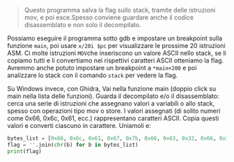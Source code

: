 > Questo programma salva la flag sullo stack, tramite delle istruzioni mov, e poi esce.Spesso conviene guardare anche il codice disassemblato e non solo il decompilato.

Possiamo eseguire il programma sotto gdb e impostare un breakpoint sulla funzione `main`, poi usare `x/20i $pc` per visualizzare le prossime 20 istruzioni ASM. 
Ci molte istruzioni `MOV`che inseriscono un valore ASCII nello stack, se li copiamo tutti e li convertiamo nei rispettivi caratteri ASCII otteniamo la flag.
Avremmo anche potuto impostare un breakpoint a `*main+200` e poi analizzare lo stack con il comando `stack` per vedere la flag.

Su Windows invece, con Ghidra, Vai nella funzione main (doppio click su main nella lista delle funzioni). Guarda il decompilato e/o il disassemblato: cerca una serie di istruzioni che assegnano valori a variabili o allo stack, spesso con operazioni tipo mov o store. I valori assegnati (di solito numeri come 0x66, 0x6c, 0x61, ecc.) rappresentano caratteri ASCII. Copia questi valori e converti ciascuno in carattere. Uniamoli e:

```python
bytes_list = [0x66, 0x6c, 0x61, 0x67, 0x7b, 0x66, 0x63, 0x32, 0x66, 0x34, 0x34, 0x39, 0x62, 0x7d]
flag = ''.join(chr(b) for b in bytes_list)
print(flag)
```